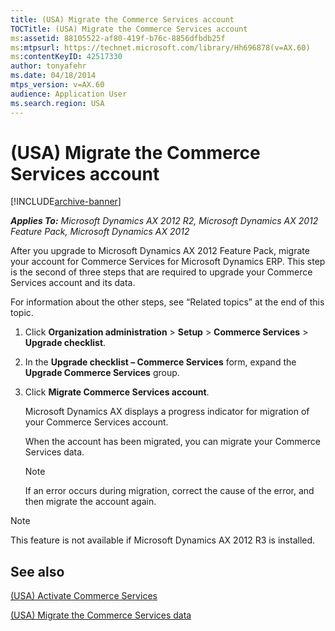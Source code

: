 ```yaml
---
title: (USA) Migrate the Commerce Services account
TOCTitle: (USA) Migrate the Commerce Services account
ms:assetid: 88105522-af80-419f-b76c-8856dfbdb25f
ms:mtpsurl: https://technet.microsoft.com/library/Hh696878(v=AX.60)
ms:contentKeyID: 42517330
author: tonyafehr
ms.date: 04/18/2014
mtps_version: v=AX.60
audience: Application User
ms.search.region: USA
---
```


# (USA) Migrate the Commerce Services account 


[!INCLUDE[archive-banner](includes/archive-banner.md)]


_**Applies To:** Microsoft Dynamics AX 2012 R2, Microsoft Dynamics AX 2012 Feature Pack, Microsoft Dynamics AX 2012_

After you upgrade to Microsoft Dynamics AX 2012 Feature Pack, migrate your account for Commerce Services for Microsoft Dynamics ERP. This step is the second of three steps that are required to upgrade your Commerce Services account and its data.

For information about the other steps, see “Related topics” at the end of this topic.

1.  Click **Organization administration** \> **Setup** \> **Commerce Services** \> **Upgrade checklist**.

2.  In the **Upgrade checklist – Commerce Services** form, expand the **Upgrade Commerce Services** group.

3.  Click **Migrate Commerce Services account**.
    
    Microsoft Dynamics AX displays a progress indicator for migration of your Commerce Services account.
    
    When the account has been migrated, you can migrate your Commerce Services data.
    

    > [!NOTE]
    > <P>If an error occurs during migration, correct the cause of the error, and then migrate the account again.</P>




> [!NOTE]
> <P>This feature is not available if Microsoft Dynamics AX 2012 R3 is installed.</P>



## See also

[(USA) Activate Commerce Services](usa-activate-commerce-services.md)

[(USA) Migrate the Commerce Services data](usa-migrate-the-commerce-services-data.md)

  


